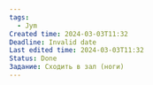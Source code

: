 ```yaml
---
tags:
  - Jym
Created time: 2024-03-03T11:32
Deadline: Invalid date
Last edited time: 2024-03-03T11:32
Status: Done
Задание: Сходить в зал (ноги)
---
```

